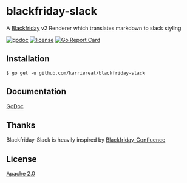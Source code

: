 # blackfriday-slack
A [Blackfriday](https://github.com/russross/blackfriday) v2 Renderer which translates markdown to slack styling

[![godoc](https://img.shields.io/badge/godoc-reference-orange.svg?style=flat-square)](https://godoc.org/github.com/karriereat/blackfriday-slack)
[![license](https://img.shields.io/github/license/karriereat/blackfriday-slack.svg?style=flat-square)](https://github.com/karriereat/blackfriday-slack/blob/master/LICENSE.md)
[![Go Report Card](https://goreportcard.com/badge/github.com/karriereat/blackfriday-slack)](https://goreportcard.com/report/github.com/karriereat/blackfriday-slack)

## Installation
```
$ go get -u github.com/karriereat/blackfriday-slack
```

## Documentation
[GoDoc](https://godoc.org/github.com/karriereat/blackfriday-slack)


## Thanks
Blackfriday-Slack is heavily inspired by [Blackfriday-Confluence](https://github.com/kentaro-m/blackfriday-confluence)


## License
[Apache 2.0](https://github.com/karriereat/blackfriday-slack/blob/master/LICENSE)